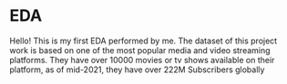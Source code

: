 # EDA
Hello! This is my first EDA performed by me. The dataset of this project work is based on one of the most popular media and video streaming platforms. They have over 10000 movies or tv shows available on their platform, as of mid-2021, they have over 222M Subscribers globally
